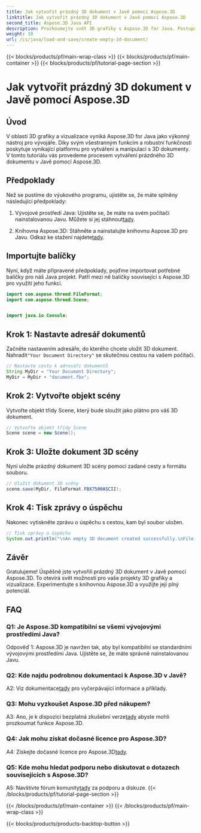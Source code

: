 ```yaml
---
title: Jak vytvořit prázdný 3D dokument v Javě pomocí Aspose.3D
linktitle: Jak vytvořit prázdný 3D dokument v Javě pomocí Aspose.3D
second_title: Aspose.3D Java API
description: Prozkoumejte svět 3D grafiky s Aspose.3D for Java. Postupujte podle našeho podrobného průvodce a vytvořte prázdný 3D dokument bez námahy.
weight: 10
url: /cs/java/load-and-save/create-empty-3d-document/
---
```


{{< blocks/products/pf/main-wrap-class >}}
{{< blocks/products/pf/main-container >}}
{{< blocks/products/pf/tutorial-page-section >}}

# Jak vytvořit prázdný 3D dokument v Javě pomocí Aspose.3D

## Úvod

V oblasti 3D grafiky a vizualizace vyniká Aspose.3D for Java jako výkonný nástroj pro vývojáře. Díky svým všestranným funkcím a robustní funkčnosti poskytuje vynikající platformu pro vytváření a manipulaci s 3D dokumenty. V tomto tutoriálu vás provedeme procesem vytváření prázdného 3D dokumentu v Javě pomocí Aspose.3D.

## Předpoklady

Než se pustíme do výukového programu, ujistěte se, že máte splněny následující předpoklady:

1.  Vývojové prostředí Java: Ujistěte se, že máte na svém počítači nainstalovanou Javu. Můžete si jej stáhnout[tady](https://www.java.com/download/).

2.  Knihovna Aspose.3D: Stáhněte a nainstalujte knihovnu Aspose.3D pro Javu. Odkaz ke stažení najdete[tady](https://releases.aspose.com/3d/java/).

## Importujte balíčky

Nyní, když máte připravené předpoklady, pojďme importovat potřebné balíčky pro náš Java projekt. Patří mezi ně balíčky související s Aspose.3D pro využití jeho funkcí.

```java
import com.aspose.threed.FileFormat;
import com.aspose.threed.Scene;


import java.io.Console;
```

## Krok 1: Nastavte adresář dokumentů

Začněte nastavením adresáře, do kterého chcete uložit 3D dokument. Nahradit`"Your Document Directory"` se skutečnou cestou na vašem počítači.

```java
// Nastavte cestu k adresáři dokumentů
String MyDir = "Your Document Directory";
MyDir = MyDir + "document.fbx";
```

## Krok 2: Vytvořte objekt scény

Vytvořte objekt třídy Scene, který bude sloužit jako plátno pro váš 3D dokument.

```java
// Vytvořte objekt třídy Scene
Scene scene = new Scene();
```

## Krok 3: Uložte dokument 3D scény

Nyní uložte prázdný dokument 3D scény pomocí zadané cesty a formátu souboru.

```java
// Uložit dokument 3D scény
scene.save(MyDir, FileFormat.FBX7500ASCII);
```

## Krok 4: Tisk zprávy o úspěchu

Nakonec vytiskněte zprávu o úspěchu s cestou, kam byl soubor uložen.

```java
// Tisk zprávy o úspěchu
System.out.println("\nAn empty 3D document created successfully.\nFile saved at " + MyDir);
```

## Závěr

Gratulujeme! Úspěšně jste vytvořili prázdný 3D dokument v Javě pomocí Aspose.3D. To otevírá svět možností pro vaše projekty 3D grafiky a vizualizace. Experimentujte s knihovnou Aspose.3D a využijte její plný potenciál.

## FAQ

### Q1: Je Aspose.3D kompatibilní se všemi vývojovými prostředími Java?

Odpověď 1: Aspose.3D je navržen tak, aby byl kompatibilní se standardními vývojovými prostředími Java. Ujistěte se, že máte správně nainstalovanou Javu.

### Q2: Kde najdu podrobnou dokumentaci k Aspose.3D v Javě?

 A2: Viz dokumentace[tady](https://reference.aspose.com/3d/java/) pro vyčerpávající informace a příklady.

### Q3: Mohu vyzkoušet Aspose.3D před nákupem?

 A3: Ano, je k dispozici bezplatná zkušební verze[tady](https://releases.aspose.com/) abyste mohli prozkoumat funkce Aspose.3D.

### Q4: Jak mohu získat dočasné licence pro Aspose.3D?

 A4: Získejte dočasné licence pro Aspose.3D[tady](https://purchase.aspose.com/temporary-license/).

### Q5: Kde mohu hledat podporu nebo diskutovat o dotazech souvisejících s Aspose.3D?

 A5: Navštivte fórum komunity[tady](https://forum.aspose.com/c/3d/18) za podporu a diskuze.
{{< /blocks/products/pf/tutorial-page-section >}}

{{< /blocks/products/pf/main-container >}}
{{< /blocks/products/pf/main-wrap-class >}}

{{< blocks/products/products-backtop-button >}}

